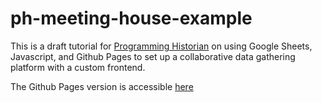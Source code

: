 # ph-meeting-house-example

This is a draft tutorial for [Programming Historian](https://programminghistorian.org/) on using Google Sheets, Javascript, and Github Pages to set up a collaborative data gathering platform with a custom frontend.

The Github Pages version is accessible [here](https://willismonroe.github.io/ph-meeting-house-example/)
